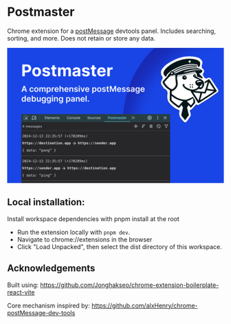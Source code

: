 # Postmaster

Chrome extension for a
[postMessage](https://developer.mozilla.org/en-US/docs/Web/API/Window/postMessage)
devtools panel. Includes searching, sorting, and more. Does not retain or store
any data.

![Poster](examples/poster.png)

## Local installation:

Install workspace dependencies with pnpm install at the root
- Run the extension locally with `pnpm dev`.
- Navigate to chrome://extensions in the browser
- Click "Load Unpacked", then select the dist directory of this workspace.

## Acknowledgements

Built using: https://github.com/Jonghakseo/chrome-extension-boilerplate-react-vite

Core mechanism inspired by:
https://github.com/alxHenry/chrome-postMessage-dev-tools
